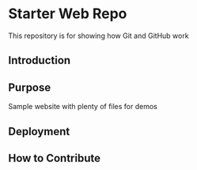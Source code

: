 # Starter Web Repo
This repository is for showing how Git and GitHub work


## Introduction


## Purpose

Sample website with plenty of files for demos

## Deployment


## How to Contribute